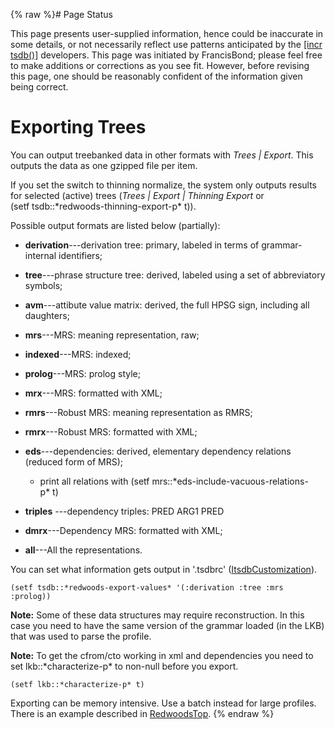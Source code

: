 {% raw %}# Page Status

This page presents user-supplied information, hence could be inaccurate
in some details, or not necessarily reflect use patterns anticipated by
the [\[incr tsdb()\]](http://www.delph-in.net/itsdb) developers. This
page was initiated by FrancisBond; please feel free to
make additions or corrections as you see fit. However, before revising
this page, one should be reasonably confident of the information given
being correct.

# Exporting Trees

You can output treebanked data in other formats with *Trees \| Export*.
This outputs the data as one gzipped file per item.

If you set the switch to thinning normalize, the system only outputs
results for selected (active) trees (*Trees \| Export \| Thinning
Export* or (setf tsdb::\*redwoods-thinning-export-p\* t)).

Possible output formats are listed below (partially):

- **derivation**---derivation tree: primary, labeled in terms of
grammar-internal identifiers;
- **tree**---phrase structure tree: derived, labeled using a set of
abbreviatory symbols;
- **avm**---attibute value matrix: derived, the full HPSG sign,
including all daughters;
- **mrs**---MRS: meaning representation, raw;
- **indexed**---MRS: indexed;
- **prolog**---MRS: prolog style;
- **mrx**---MRS: formatted with XML;
- **rmrs**---Robust MRS: meaning representation as RMRS;
- **rmrx**---Robust MRS: formatted with XML;
- **eds**---dependencies: derived, elementary dependency relations
(reduced form of MRS);
  
  - print all relations with
(setf mrs::\*eds-include-vacuous-relations-p\* t)
- **triples** ---dependency triples: PRED ARG1 PRED
- **dmrx**---Dependency MRS: formatted with XML;
- **all**---All the representations.

You can set what information gets output in '.tsdbrc'
([ItsdbCustomization](https://delph-in.github.io/docs/tools/ItsdbCustomization)).

    (setf tsdb::*redwoods-export-values* '(:derivation :tree :mrs :prolog))

**Note:** Some of these data structures may require reconstruction. In
this case you need to have the same version of the grammar loaded (in
the LKB) that was used to parse the profile.

**Note:** To get the cfrom/cto working in xml and dependencies you need
to set lkb::\*characterize-p\* to non-null before you export.

    (setf lkb::*characterize-p* t)

Exporting can be memory intensive. Use a batch instead for large
profiles. There is an example described in [RedwoodsTop](https://delph-in.github.io/docs/garage/RedwoodsTop).
<update date omitted for speed>{% endraw %}